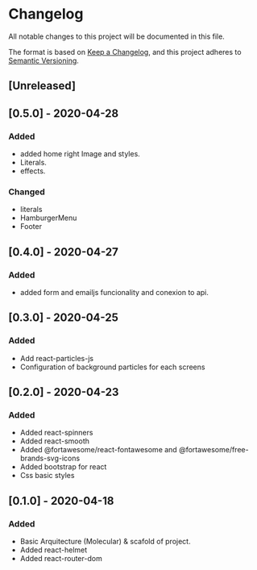 # Changelog 
 All notable changes to this project will be documented in this file.
 
 The format is based on [Keep a Changelog](https://keepachangelog.com/en/1.0.0/),
 and this project adheres to [Semantic Versioning](https://semver.org/spec/v2.0.0.html).
 
 ## [Unreleased]
 
 
 ## [0.5.0] - 2020-04-28
 ### Added
 - added home right Image and styles.
 - Literals.
 - effects.
 ### Changed
 - literals
 - HamburgerMenu
 - Footer
 
 ## [0.4.0] - 2020-04-27
 ### Added
 - added form and emailjs funcionality  and conexion to api.
 ## [0.3.0] - 2020-04-25
 ### Added
 - Add react-particles-js
 - Configuration of background particles for each screens
 ## [0.2.0] - 2020-04-23
 ### Added
 - Added react-spinners
 - Added react-smooth
 - Added @fortawesome/react-fontawesome and @fortawesome/free-brands-svg-icons
 - Added bootstrap for react
 - Css basic styles
 
 ## [0.1.0] - 2020-04-18
 ### Added

 - Basic Arquitecture (Molecular) & scafold of project.
 - Added react-helmet
 - Added react-router-dom